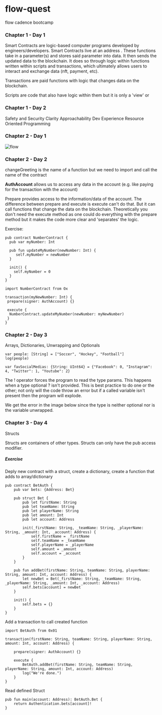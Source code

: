 # flow-quest
flow cadence bootcamp

### Chapter 1 - Day 1

Smart Contracts are logic-based computer programs developed by engineers/developers. Smart Contracts live at an address . These functions take in a parameter(s) and stores said parameter into data. It then sends the updated data to the blockchain. It does so through logic within functions written within scripts and transactions, which ultimately allows users to interact and exchange data (nft, payment, etc).

Transactions are paid functions with logic that changes data on the blockchain.

Scripts are code that also have logic within them but it is only a 'view' or 


### Chapter 1 - Day 2 

Safety and Security
Clarity
Approachability
Dev Experience
Resource Oriented Programming

### Chapter 2 - Day 1

![flow](https://user-images.githubusercontent.com/25441286/190719274-f4db094e-57fa-42da-bbf2-2fb856e85651.png)

### Chapter 2 - Day 2 

changeGreeting is the name of a function but we need to import and call the name of the contract 

__AuthAccount__ allows us to access any data in the account (e.g. like paying for the transaction with the account)

Prepare provides access to the information/data of the account. The difference between prepare and execute is execute can't do that. But it can call functions that change the data on the blockchain. Theoretically you don't need the execute method as one could do everything with the prepare method but it makes the code more clear and 'separates' the logic.

Exercise: 

```
pub contract NumberContract {
  pub var myNumber: Int 
  
  pub fun updateMyNumber(newNumber: Int) {
     self.myNumber = newNumber 
  }
  
  init() {
    self.myNumber = 0 
  }
}

import NumberContract from Ox

transaction(myNewNumber: Int) {
 prepare(signer: AuthAccount) {}
 
 execute {
  NumberContract.updateMyNumber(newNumber: myNewNumber)
 }
}
```

### Chapter 2 - Day 3 

Arrays, Dictionaries, Unwrapping and Optionals 

```
var people: [String] = ["Soccer", "Hockey", "Football"] 
log(people)
```

```
var favSocialMedias: {String: UInt64} = {"Facebook": 0, "Instagram": 4, "Twitter": 1, "Youtube": 2}
```

The ! operator forces the program to read the type params. This happens when a type optional ? isn't provided. This is best practice to do one or the other; not only will the code throw an error but if a called variable isn't present then the program will explode.

We get the error in the image below since the type is neither optional nor is the variable unwrapped. 


### Chapter 3 - Day 4 

Structs 

Structs are containers of other types. Structs can only have the pub access modifier.

##### Exercise

Deply new contract with a struct, create a dictionary, create a function that adds to array/dictionary

```
pub contract BetAuth {
    pub var bets: {Address: Bet}
    
    pub struct Bet {
        pub let firstName: String
        pub let teamName: String
        pub let playerName: String
        pub let amount: Int
        pub let account: Address

        init(_firstName: String, _teamName: String, _playerName: String, _amount: Int, _account: Address) {
            self.firstName = _firstName
            self.teamName = _teamName
            self.playerName = _playerName
            self.amount = _amount
            self.account = _account
        }
    }

    pub fun addBet(firstName: String, teamName: String, playerName: String, amount: Int, account: Address) {
        let newBet = Bet(_firstName: String, _teamName: String, _playerName: String, _amount: Int, _account: Address)
        self.bets[account] = newBet
    }

    init() {
        self.bets = {}
    }
}

```

Add a transaction to call created function

```
import BetAuth from 0x01

transaction(firstName: String, teamName: String, playerName: String, amount: Int, account: Address) {

    prepare(signer: AuthAccount) {}

    execute {
        BetAuth.addBet(firstName: String, teamName: String, playerName: String, amount: Int, account: Address)
        log("We're done.")
    }
}
```

Read defined Struct

```
pub fun main(account: Address): BetAuth.Bet {
    return Authentication.bets[account]!
}

```



